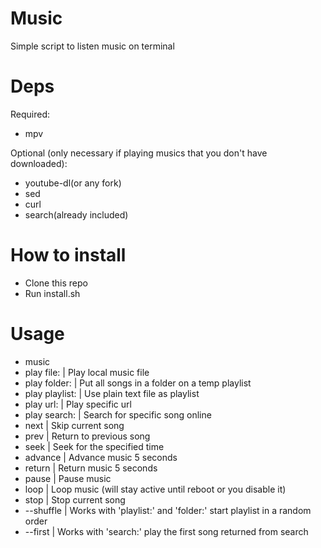# Music
Simple script to listen music on terminal

# Deps
Required:
* mpv

Optional (only necessary if playing musics that you don't have downloaded):
* youtube-dl(or any fork)
* sed 
* curl 
* search(already included)

# How to install
* Clone this repo
* Run install.sh

# Usage
* music <command>
* play file:<path to file>					| Play local music file
* play folder:<full path to folder> 		| Put all songs in a folder on a temp playlist
* play playlist:<full path to txt file>		| Use plain text file as playlist
* play url:<url>							| Play specific url
* play search:<song to search>				| Search for specific song online
* next 										| Skip current song
* prev 										| Return to previous song
* seek  <time> 								| Seek for the specified time
* advance									| Advance music 5 seconds
* return 									| Return music 5 seconds
* pause										| Pause music
* loop										| Loop music (will stay active until reboot or you disable it)
* stop										| Stop current song						
* --shuffle									| Works with 'playlist:' and 'folder:' start playlist in a random order
* --first									| Works with 'search:' play the first song returned from search
